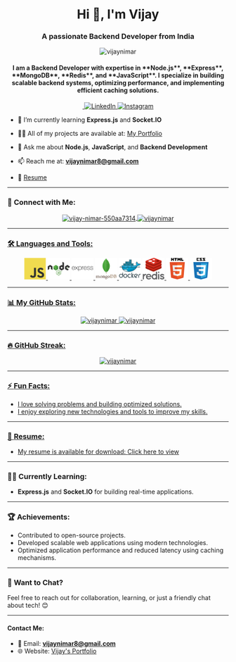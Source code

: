 <h1 align="center">Hi 👋, I'm Vijay</h1>
<h3 align="center">A passionate Backend Developer from India</h3>

<p align="center">
  <img src="https://github-profile-trophy.vercel.app/?username=vijaynimar" alt="vijaynimar" />
</p>

<h4 align="center">
  I am a Backend Developer with expertise in **Node.js**, **Express**, **MongoDB**, **Redis**, and **JavaScript**. I specialize in building scalable backend systems, optimizing performance, and implementing efficient caching solutions.
</h4>

<p align="center">
  <a href="https://twitter.com/" target="blank">
    <img src="https://img.shields.io/twitter/follow/?logo=twitter&style=for-the-badge" alt="" />
  </a>
  <a href="https://www.linkedin.com/in/vijay-nimar-550aa7314/" target="blank">
    <img src="https://img.shields.io/badge/LinkedIn-%230077B5.svg?&style=for-the-badge&logo=linkedin&logoColor=white" alt="LinkedIn" />
  </a>
  <a href="https://instagram.com/vijaynimar" target="blank">
    <img src="https://img.shields.io/badge/Instagram-%23E4405F.svg?&style=for-the-badge&logo=instagram&logoColor=white" alt="Instagram" />
  </a>
</p>

- 🌱 I’m currently learning **Express.js** and **Socket.IO**

- 👨‍💻 All of my projects are available at: [My Portfolio](https://vijaynimar.netlify.app/)

- 💬 Ask me about **Node.js**, **JavaScript**, and **Backend Development**

- 📫 Reach me at: **vijaynimar8@gmail.com**

- 📄 [Resume](https://resume-builder-test-new.masaischool.com/resume/public?resumeId=67862a91f7b3074e9127867d)

---

### 🚀 **Connect with Me**:
<p align="center">
  <a href="https://linkedin.com/in/vijay-nimar-550aa7314" target="blank">
    <img align="center" src="https://raw.githubusercontent.com/rahuldkjain/github-profile-readme-generator/master/src/images/icons/Social/linked-in-alt.svg" alt="vijay-nimar-550aa7314" height="40" width="40" />
  </a>
  <a href="https://instagram.com/vijaynimar" target="blank">
    <img align="center" src="https://raw.githubusercontent.com/rahuldkjain/github-profile-readme-generator/master/src/images/icons/Social/instagram.svg" alt="vijaynimar" height="40" width="40" />
</p>

---

### 🛠 **Languages and Tools:**

<p align="center">
  <img src="https://raw.githubusercontent.com/devicons/devicon/master/icons/javascript/javascript-original.svg" alt="javascript" width="50" height="50" />
  <img src="https://raw.githubusercontent.com/devicons/devicon/master/icons/nodejs/nodejs-original-wordmark.svg" alt="nodejs" width="50" height="50" />
  <img src="https://raw.githubusercontent.com/devicons/devicon/master/icons/express/express-original-wordmark.svg" alt="express" width="50" height="50" />
  <img src="https://raw.githubusercontent.com/devicons/devicon/master/icons/mongodb/mongodb-original-wordmark.svg" alt="mongodb" width="50" height="50" />
  <img src="https://raw.githubusercontent.com/devicons/devicon/master/icons/docker/docker-original-wordmark.svg" alt="docker" width="50" height="50" />
  <img src="https://raw.githubusercontent.com/devicons/devicon/master/icons/redis/redis-original-wordmark.svg" alt="redis" width="50" height="50" />
  <img src="https://raw.githubusercontent.com/devicons/devicon/master/icons/html5/html5-original-wordmark.svg" alt="html" width="50" height="50" />
  <img src="https://raw.githubusercontent.com/devicons/devicon/master/icons/css3/css3-original-wordmark.svg" alt="css" width="50" height="50" />
</p>

---

### 📊 **My GitHub Stats**:

<p align="center">
  <img src="https://github-readme-stats.vercel.app/api?username=vijaynimar&show_icons=true&locale=en" alt="vijaynimar" />
  <img src="https://github-readme-stats.vercel.app/api/top-langs?username=vijaynimar&show_icons=true&locale=en&layout=compact" alt="vijaynimar" />
</p>

---

### 🔥 **GitHub Streak**:

<p align="center">
  <img src="https://github-readme-streak-stats.herokuapp.com/?user=vijaynimar&" alt="vijaynimar" />
</p>

---

### ⚡ **Fun Facts:**
- I love solving problems and building optimized solutions.
- I enjoy exploring new technologies and tools to improve my skills.

---

### 📜 **Resume**:
- My resume is available for download: [Click here to view](https://resume-builder-test-new.masaischool.com/resume/public?resumeId=67862a91f7b3074e9127867d)

---

### 👨‍💻 **Currently Learning:**
- **Express.js** and **Socket.IO** for building real-time applications.

---

### 🏆 **Achievements:**
- Contributed to open-source projects.
- Developed scalable web applications using modern technologies.
- Optimized application performance and reduced latency using caching mechanisms.

---

### 💬 **Want to Chat?**
Feel free to reach out for collaboration, learning, or just a friendly chat about tech! 😊

---

#### **Contact Me**:
- 📧 Email: **vijaynimar8@gmail.com**
- 🌐 Website: [Vijay's Portfolio](https://vijaynimar.netlify.app/)


